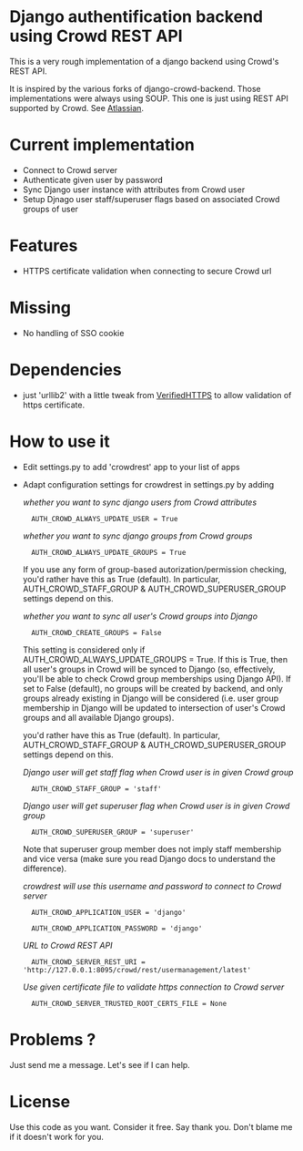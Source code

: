 Django authentification backend using Crowd REST API
====================================================

This is a very rough implementation of a django backend
using Crowd's REST API.

It is inspired by the various forks of django-crowd-backend.
Those implementations were always using SOUP.
This one is just using REST API supported by Crowd. 
See [Atlassian](https://developer.atlassian.com/display/CROWDDEV/Crowd+REST+APIs).

Current implementation
======================

- Connect to Crowd server
- Authenticate given user by password
- Sync Django user instance with attributes from Crowd user
- Setup Djnago user staff/superuser flags based on associated Crowd groups of user

Features
========

- HTTPS certificate validation when connecting to secure Crowd url

Missing
=======

- No handling of SSO cookie

Dependencies
============

- just 'urllib2' with a little tweak from [VerifiedHTTPS](https://github.com/josephturnerjr/urllib2.VerifiedHTTPS)
  to allow validation of https certificate.

How to use it
=============

- Edit settings.py to add 'crowdrest' app to your list of apps

- Adapt configuration settings for crowdrest in settings.py by adding
	
	_whether you want to sync django users from Crowd attributes_
	
		AUTH_CROWD_ALWAYS_UPDATE_USER = True

	_whether you want to sync django groups from Crowd groups_

		AUTH_CROWD_ALWAYS_UPDATE_GROUPS = True
	If you use any form of group-based autorization/permission checking,
	you'd rather have this as True (default). In particular, AUTH_CROWD_STAFF_GROUP
	& AUTH_CROWD_SUPERUSER_GROUP settings depend on this.

	_whether you want to sync all user's Crowd groups into Django_

		AUTH_CROWD_CREATE_GROUPS = False
	This setting is considered only if AUTH_CROWD_ALWAYS_UPDATE_GROUPS = True. If
	this is True, then all user's groups in Crowd will be synced to Django (so,
	effectively, you'll be able to check Crowd group memberships using Django API).
	If set to False (default), no groups will be created by backend, and only groups
	already existing in Django will be considered (i.e. user group membership in
	Django will be updated to intersection of user's Crowd groups and all available
	Django groups).
	
	you'd rather have this as True (default). In particular, AUTH_CROWD_STAFF_GROUP
	& AUTH_CROWD_SUPERUSER_GROUP settings depend on this.
    
	_Django user will get staff flag when Crowd user is in given Crowd group_
	
		AUTH_CROWD_STAFF_GROUP = 'staff'
    
	_Django user will get superuser flag when Crowd user is in given Crowd group_
	
		AUTH_CROWD_SUPERUSER_GROUP = 'superuser'
	Note that superuser group member does not imply staff membership and vice
	versa (make sure you read Django docs to understand the difference).
    
	_crowdrest will use this username and password to connect to Crowd server_
	
		AUTH_CROWD_APPLICATION_USER = 'django'
	
		AUTH_CROWD_APPLICATION_PASSWORD = 'django'
    
	_URL to Crowd REST API_
	
		AUTH_CROWD_SERVER_REST_URI = 'http://127.0.0.1:8095/crowd/rest/usermanagement/latest'
    
	_Use given certificate file to validate https connection to Crowd server_
	
		AUTH_CROWD_SERVER_TRUSTED_ROOT_CERTS_FILE = None
  
Problems ?
==========

Just send me a message. Let's see if I can help.

License
=======

Use this code as you want. Consider it free. Say thank you. Don't blame me if it doesn't work for you.